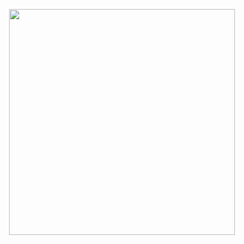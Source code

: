 
<p align="center">
    <a href="https://github.com/AnushkaIsuru1"><img width="400px" src="https://github-readme-stats.vercel.app/api/top-langs/?username=AnushkaIsuru1&theme=dark&hide=html,css&layout=compact&bg_color=10101000&hide_title=true&border_color=FFFFFF09"></a>
</p>
<!--&hide_border=true-->
